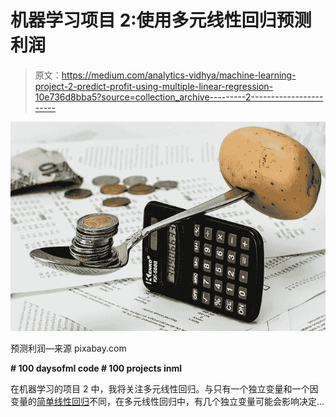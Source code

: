 # 机器学习项目 2:使用多元线性回归预测利润

> 原文：<https://medium.com/analytics-vidhya/machine-learning-project-2-predict-profit-using-multiple-linear-regression-10e736d8bba5?source=collection_archive---------2----------------------->

![](img/d7b3437a33225cdf3f4e7a11fc826015.png)

预测利润—来源 pixabay.com

**# 100 daysofml code # 100 projects inml**

在机器学习的项目 2 中，我将关注多元线性回归。与只有一个独立变量和一个因变量的[简单线性回归](/analytics-vidhya/machine-learning-project-1-predict-salary-using-simple-linear-regression-d83c498d4e05)不同，在多元线性回归中，有几个独立变量可能会影响决定…